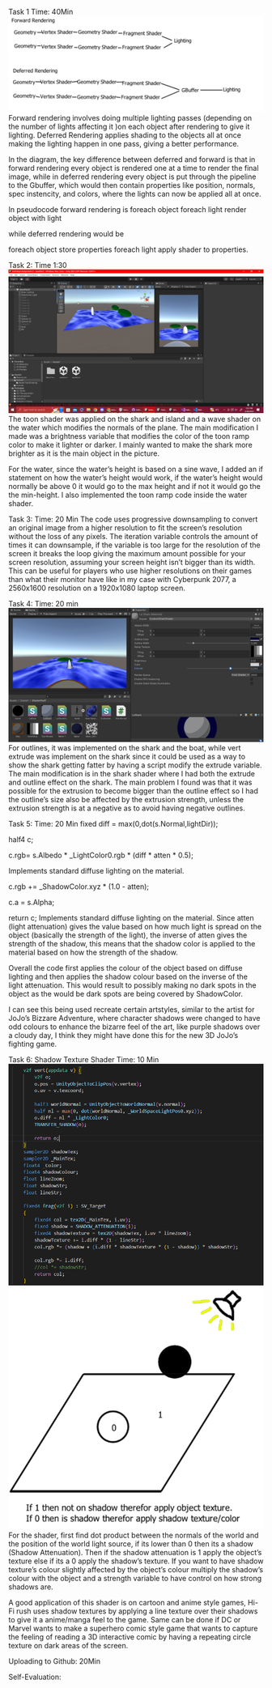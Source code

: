 Task 1
Time: 40Min
![Alt Text](https://github.com/VantasTheViking/Individual-Assignment-2/blob/main/Assets/Scene1/Images/pasted%20image%200.png)
Forward rendering involves doing multiple lighting passes (depending on the number of lights affecting it )on each object after rendering to give it lighting.
Deferred Rendering applies shading to the objects all at once making the lighting happen in one pass, giving a better performance.


In the diagram, the key difference between deferred and forward is that in forward rendering every object is rendered one at a time to render the final image, while in deferred rendering every object is put through the pipeline to the Gbuffer, which would then contain properties like position, normals, spec instencity, and colors, where the lights can now be applied all at once.

In pseudocode forward rendering is
foreach object
	foreach light
		render object with light

while deferred rendering would be

foreach object
	store properties
foreach light
	apply shader to properties.



Task 2:
Time 1:30
![Alt Text](https://github.com/VantasTheViking/Individual-Assignment-2/blob/main/Assets/Scene1/Images/pasted%20image%200%20(1).png)
The toon shader was applied on the shark and island and a wave shader on the water which modifies the normals of the plane.
The main modification I made was a brightness variable that modifies the color of the toon ramp color to make it lighter or darker. I mainly wanted to make the shark more brighter as it is the main object in the picture.

For the water, since the water’s height is based on a sine wave, I added an if statement on how the water’s height would work, if the water’s height would normally be above 0 it would go to the max height and if not it would go the the min-height. I also implemented the toon ramp code inside the water shader.


Task 3:
Time: 20 Min
The code uses progressive downsampling to convert an original image from a higher resolution to fit the screen’s resolution without the loss of any pixels. The iteration variable controls the amount of times it can downsample, if the variable is too large for the resolution of the screen it breaks the loop giving the maximum amount possible for your screen resolution, assuming your screen height isn’t bigger than its width.
This can be useful for players who use higher resolutions on their games than what their monitor have like in my case with Cyberpunk 2077, a 2560x1600 resolution on a 1920x1080 laptop screen.


Task 4:
Time: 20 min
![Alt_Text](https://github.com/VantasTheViking/Individual-Assignment-2/blob/main/Assets/Scene1/Images/pasted%20image%200%20(2).png)
For outlines, it was implemented on the shark and the boat, while vert extrude was implement on the shark since it could be used as a way to show the shark getting fatter by having a script modify the extrude variable.
The main modification is in the shark shader where I had both the extrude and outline effect on the shark. The main problem I found was that it was possible for the extrusion to become bigger than the outline effect so I had the outline’s size also be affected by the extrusion strength, unless the extrusion strength is at a negative as to avoid having negative outlines.




Task 5:
Time: 20 Min
fixed diff = max(0,dot(s.Normal,lightDir));

half4 c;

c.rgb= s.Albedo * _LightColor0.rgb * (diff * atten * 0.5);

Implements standard diffuse lighting on the material.

c.rgb += _ShadowColor.xyz * (1.0 - atten);

c.a = s.Alpha;

return c;
Implements standard diffuse lighting on the material.
Since atten (light attenuation) gives the value based on how much light is spread on the object (basically the strength of the light), the inverse of atten gives the strength of the shadow, this means that the shadow color is applied to the material based on how the strength of the shadow. 

Overall the code first applies the colour of the object based on diffuse lighting and then applies the shadow colour based on the inverse of the light attenuation. This would result to possibly making no dark spots in the object as the would be dark spots are being covered by ShadowColor.

I can see this being used recreate certain artstyles, similar to the artist for JoJo’s Bizzare Adventure, where character shadows were changed to have odd colours to enhance the bizarre feel of the art, like purple shadows over a cloudy day, I think they might have done this for the new 3D JoJo’s fighting game.



Task 6: Shadow Texture Shader
Time: 10 Min
![Alt_Text](https://github.com/VantasTheViking/Individual-Assignment-2/blob/main/Assets/Scene1/Images/pasted%20image%200%20(3).png)
![Alt_Text](https://github.com/VantasTheViking/Individual-Assignment-2/blob/main/Assets/Scene1/Images/pasted%20image%200%20(4).png)
For the shader, first find dot product between the normals of the world and the position of the world light source, if its lower than 0 then its a shadow (Shadow Attenuation). Then if the shadow attenuation is 1 apply the object’s texture else if its a 0 apply the shadow’s texture. If you want to have shadow texture’s colour slightly affected by the object’s colour multiply the shadow’s colour with the object and a strength variable to have control on how strong shadows are. 

A good application of this shader is on cartoon and anime style games, Hi-Fi rush uses shadow textures by applying a line texture over their shadows to give it a anime/manga feel to the game. Same can be done if DC or Marvel wants to make a superhero comic style game that wants to capture the feeling of reading a 3D interactive comic by having a repeating circle texture on dark areas of the screen.

Uploading to Github:
20Min

Self-Evaluation:


